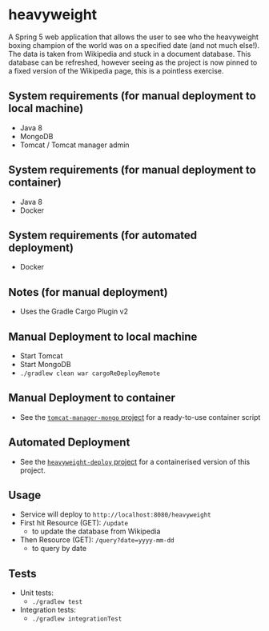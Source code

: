 # heavyweight
A Spring 5 web application that allows the user to see who the heavyweight boxing champion of the world was on a specified date (and not much else!). The data is taken from Wikipedia and stuck in a document database. This database can be refreshed, however seeing as the project is now pinned to a fixed version of the Wikipedia page, this is a pointless exercise.

## System requirements (for manual deployment to local machine)
* Java 8
* MongoDB
* Tomcat / Tomcat manager admin

## System requirements (for manual deployment to container)
* Java 8
* Docker

## System requirements (for automated deployment)
* Docker

## Notes (for manual deployment)
* Uses the Gradle Cargo Plugin v2

## Manual Deployment to local machine
* Start Tomcat
* Start MongoDB
* `./gradlew clean war cargoReDeployRemote`

## Manual Deployment to container
* See the [`tomcat-manager-mongo` project](https://github.com/edwinek/tomcat-manager-mongo) for a ready-to-use container script 

## Automated Deployment
* See the [`heavyweight-deploy` project](https://github.com/edwinek/heavyweight-deploy) for a containerised version of this project.

## Usage
* Service will deploy to `http://localhost:8080/heavyweight`
* First hit Resource (GET): `/update`
    * to update the database from Wikipedia
* Then Resource (GET): `/query?date=yyyy-mm-dd`
    * to query by date
    
## Tests
* Unit tests:
    * `./gradlew test`
* Integration tests:
    * `./gradlew integrationTest`
